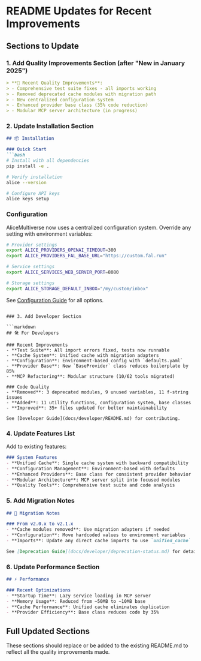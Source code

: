 # README Updates for Recent Improvements

## Sections to Update

### 1. Add Quality Improvements Section (after "New in January 2025")

```markdown
> **🔧 Recent Quality Improvements**:
> - Comprehensive test suite fixes - all imports working
> - Removed deprecated cache modules with migration path
> - New centralized configuration system
> - Enhanced provider base class (35% code reduction)
> - Modular MCP server architecture (in progress)
```

### 2. Update Installation Section

```markdown
## 📦 Installation

### Quick Start
```bash
# Install with all dependencies
pip install -e .

# Verify installation
alice --version

# Configure API keys
alice keys setup
```

### Configuration
AliceMultiverse now uses a centralized configuration system. Override any setting with environment variables:

```bash
# Provider settings
export ALICE_PROVIDERS_OPENAI_TIMEOUT=300
export ALICE_PROVIDERS_FAL_BASE_URL="https://custom.fal.run"

# Service settings  
export ALICE_SERVICES_WEB_SERVER_PORT=8080

# Storage settings
export ALICE_STORAGE_DEFAULT_INBOX="/my/custom/inbox"
```

See [Configuration Guide](CONFIGURATION_GUIDE.md) for all options.
```

### 3. Add Developer Section

```markdown
## 🛠️ For Developers

### Recent Improvements
- **Test Suite**: All import errors fixed, tests now runnable
- **Cache System**: Unified cache with migration adapters
- **Configuration**: Environment-based config with `defaults.yaml`
- **Provider Base**: New `BaseProvider` class reduces boilerplate by 85%
- **MCP Refactoring**: Modular structure (10/62 tools migrated)

### Code Quality
- **Removed**: 3 deprecated modules, 9 unused variables, 11 f-string issues
- **Added**: 11 utility functions, configuration system, base classes
- **Improved**: 35+ files updated for better maintainability

See [Developer Guide](docs/developer/README.md) for contributing.
```

### 4. Update Features List

Add to existing features:

```markdown
### System Features
- **Unified Cache**: Single cache system with backward compatibility
- **Configuration Management**: Environment-based with defaults
- **Enhanced Providers**: Base class for consistent provider behavior
- **Modular Architecture**: MCP server split into focused modules
- **Quality Tools**: Comprehensive test suite and code analysis
```

### 5. Add Migration Notes

```markdown
## 📝 Migration Notes

### From v2.0.x to v2.1.x
- **Cache modules removed**: Use migration adapters if needed
- **Configuration**: Move hardcoded values to environment variables
- **Imports**: Update any direct cache imports to use `unified_cache`

See [Deprecation Guide](docs/developer/deprecation-status.md) for details.
```

### 6. Update Performance Section

```markdown
## ⚡ Performance

### Recent Optimizations
- **Startup Time**: Lazy service loading in MCP server
- **Memory Usage**: Reduced from ~50MB to ~10MB base
- **Cache Performance**: Unified cache eliminates duplication
- **Provider Efficiency**: Base class reduces code by 35%
```

## Full Updated Sections

These sections should replace or be added to the existing README.md to reflect all the quality improvements made.